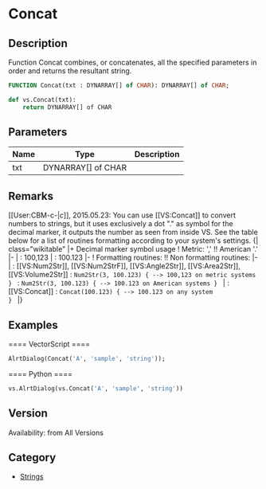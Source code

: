 # Concat

## Description
Function Concat combines, or concatenates, all the specified parameters in order and returns the resultant string.

```pascal
FUNCTION Concat(txt : DYNARRAY[] of CHAR): DYNARRAY[] of CHAR;
```

```python
def vs.Concat(txt):
    return DYNARRAY[] of CHAR
```

## Parameters
|Name|Type|Description|
|---|---|---|
|txt|DYNARRAY[] of CHAR|   |

## Remarks
[[User:CBM-c-|_c_]], 2015.05.23: You can use [[VS:Concat]] to convert numbers to strings, but it uses exclusively a dot "." as symbol for the decimal marker, it outputs the number as seen from inside VS. See the table below for a list of routines formatting according to your system's settings.
{| class="wikitable"
|+ Decimal marker symbol usage
! Metric: ',' !!  American '.'
|-
| 
: 100,123
|
: 100.123
|-
! Formatting routines: !!  Non formatting routines:
|-
| 
: [[VS:Num2Str]], [[VS:Num2StrF]], [[VS:Angle2Str]], [[VS:Area2Str]], [[VS:Volume2Str]]
: <code>Num2Str(3, 100.123) { --> 100,123 on metric systems } </code>
: <code>Num2Str(3, 100.123) { --> 100.123 on American systems } </code>
|
: [[VS:Concat]]
: <code>Concat(100.123) { --> 100.123 on any system } </code>
|}

## Examples
==== VectorScript ====
```pascal
AlrtDialog(Concat('A', 'sample', 'string'));
```
==== Python ====
```python
vs.AlrtDialog(vs.Concat('A', 'sample', 'string'))
```

## Version
Availability: from All Versions

## Category
* [Strings](../Categories/Strings.md)
